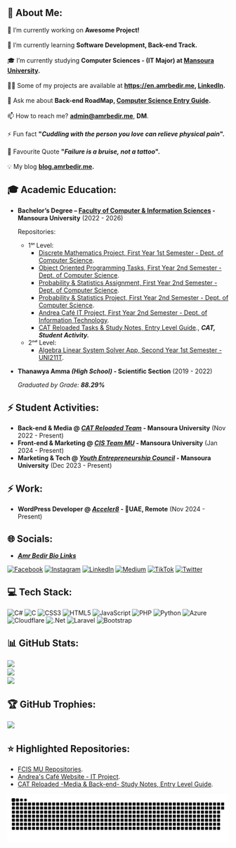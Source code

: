 ## 💫 About Me:
🔭 I’m currently working on **Awesome Project!**<br><br>🌱 I’m currently learning **Software Development, Back-end Track.**<br><br>🎓 I’m currently studying **Computer Sciences - (IT Major) at [Mansoura University](https://www.mans.edu.eg/en/).**<br><br>👨‍💻 Some of my projects are available at **https://en.amrbedir.me, [LinkedIn](https://www.linkedin.com/in/amrbedir/).**<br><br>💬 Ask me about **Back-end RoadMap, [Computer Science Entry Guide](https://github.com/AmrBedir/CS-Degree-Courses).**<br><br>📫 How to reach me? **admin@amrbedir.me**, **DM**.<br><br>⚡ Fun fact **"*Cuddling with the person you love can relieve physical pain*".**<br><br>💭 Favourite Quote  **"*Failure is a bruise, not a tattoo*".**<br><br>💡 My blog **[blog.amrbedir.me](https://blog.amrbedir.me/).**<br>

## 🎓 Academic Education:
* **Bachelor’s Degree – [Faculty of Computer & Information Sciences](https://csifac.mans.edu.eg/index.php/en/) - Mansoura University** (2022 - 2026)


  Repositories:
  * 1ˢᵗ Level:
    * [Discrete Mathematics Project, First Year 1st Semester - Dept. of Computer Science](https://github.com/AmrBedir/DiscreteMathProject).
    * [Object Oriented Programming Tasks, First Year 2nd Semester - Dept. of Computer Science](https://github.com/AmrBedir/OOP-Tasks).
    * [Probability & Statistics Assignment, First Year 2nd Semester - Dept. of Computer Science](https://github.com/AmrBedir/Probability_Assignment).
    * [Probability & Statistics Project, First Year 2nd Semester - Dept. of Computer Science](https://github.com/AmrBedir/Probability_Project).
    * [Andrea Café IT Project, First Year 2nd Semester - Dept. of Information Technology](https://github.com/AmrBedir/andrea-cafe).
    * [CAT Reloaded Tasks & Study Notes, Entry Level Guide](https://github.com/AmrBedir/CATReloaded-Task)., ***CAT, Student Activity.***
  * 2ⁿᵈ Level:
    * [Algebra Linear System Solver App, Second Year 1st Semester - UNI211T](https://github.com/AmrBedir/LinearSystemSolver).
   


* **Thanawya Amma _(High School)_ - Scientific Section** (2019 - 2022)
  
  *Graduated by Grade: **88.29%***

## ⚡ Student Activities:

* **Back-end & Media @ _[CAT Reloaded Team](https://www.linkedin.com/company/13179685)_ - Mansoura University** (Nov 2022 - Present)
* **Front-end & Marketing @ _[CIS Team MU](https://www.linkedin.com/company/26569589)_ - Mansoura University** (Jan 2024 - Present)
* **Marketing & Tech @ _[Youth Entrepreneurship Council](https://www.linkedin.com/company/youth-entrep-council)_ - Mansoura University** (Dec 2023 - Present)


## ⚡ Work:

* **WordPress Developer @ _[Acceler8](https://acceler8-ae.com)_ - 📍UAE, Remote** (Nov 2024 - Present)


## 🌐 Socials:
* *[**Amr Bedir Bio Links**](https://bio.link/amrbedir)*

[![Facebook](https://img.shields.io/badge/Facebook-%231877F2.svg?logo=Facebook&logoColor=white)](https://facebook.com/AmrBedir.eg) [![Instagram](https://img.shields.io/badge/Instagram-%23E4405F.svg?logo=Instagram&logoColor=white)](https://instagram.com/amrbedir.eg) [![LinkedIn](https://img.shields.io/badge/LinkedIn-%230077B5.svg?logo=linkedin&logoColor=white)](https://linkedin.com/in/amrbedir) [![Medium](https://img.shields.io/badge/Medium-12100E?logo=medium&logoColor=white)](https://medium.com/@amrbedir) [![TikTok](https://img.shields.io/badge/TikTok-%23000000.svg?logo=TikTok&logoColor=white)](https://tiktok.com/@amrbedir.eg) [![Twitter](https://img.shields.io/badge/Twitter-%231DA1F2.svg?logo=Twitter&logoColor=white)](https://twitter.com/AMRBEDIR__) 

## 💻 Tech Stack:
![C#](https://img.shields.io/badge/c%23-%23239120.svg?style=for-the-badge&logo=c-sharp&logoColor=white) ![C](https://img.shields.io/badge/c-%2300599C.svg?style=for-the-badge&logo=c&logoColor=white) ![CSS3](https://img.shields.io/badge/css3-%231572B6.svg?style=for-the-badge&logo=css3&logoColor=white) ![HTML5](https://img.shields.io/badge/html5-%23E34F26.svg?style=for-the-badge&logo=html5&logoColor=white) ![JavaScript](https://img.shields.io/badge/javascript-%23323330.svg?style=for-the-badge&logo=javascript&logoColor=%23F7DF1E) ![PHP](https://img.shields.io/badge/php-%23777BB4.svg?style=for-the-badge&logo=php&logoColor=white) ![Python](https://img.shields.io/badge/python-3670A0?style=for-the-badge&logo=python&logoColor=ffdd54) ![Azure](https://img.shields.io/badge/azure-%230072C6.svg?style=for-the-badge&logo=azure-devops&logoColor=white) ![Cloudflare](https://img.shields.io/badge/Cloudflare-F38020?style=for-the-badge&logo=Cloudflare&logoColor=white) ![.Net](https://img.shields.io/badge/.NET-5C2D91?style=for-the-badge&logo=.net&logoColor=white) ![Laravel](https://img.shields.io/badge/laravel-%23FF2D20.svg?style=for-the-badge&logo=laravel&logoColor=white) ![Bootstrap](https://img.shields.io/badge/bootstrap-%23563D7C.svg?style=for-the-badge&logo=bootstrap&logoColor=white)
## 📊 GitHub Stats:
![](https://github-readme-stats.vercel.app/api?username=AmrBedir&theme=default&hide_border=false&include_all_commits=true&count_private=false)<br/>
![](https://github-readme-streak-stats.herokuapp.com/?user=AmrBedir&theme=default&hide_border=false)<br/>
![](https://github-readme-stats.vercel.app/api/top-langs/?username=AmrBedir&theme=default&hide_border=false&include_all_commits=true&count_private=false&layout=compact)

## 🏆 GitHub Trophies:
![](https://github-profile-trophy.vercel.app/?username=AmrBedir&theme=flat&no-frame=false&no-bg=false&margin-w=4)

<!-- Proudly created with GPRM ( https://gprm.itsvg.in ) -->

## ⭐ Highlighted Repositories:
* [FCIS MU Repositories](https://github.com/stars/AmrBedir/lists/fcis-mu).
* [Andrea's Café Website - IT Project](https://github.com/AmrBedir/andrea-cafe).
* [CAT Reloaded -Media & Back-end- Study Notes, Entry Level Guide](https://github.com/AmrBedir/CATReloaded-Task).

![Snake animation](./assets/github-contribution-grid-snake.svg)

